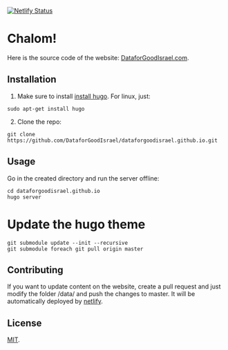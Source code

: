 [![Netlify Status](https://api.netlify.com/api/v1/badges/6d27f2e6-fd25-4042-80f2-0a54171d9b31/deploy-status)](https://app.netlify.com/sites/dataforgoodisrael/deploys)

# Chalom!
Here is the source code of the website: [DataforGoodIsrael.com](https://DataforGoodIsrael.com).

## Installation
1. Make sure to install [install hugo](https://gohugo.io/getting-started/installing/).
For linux, just:
```shell
sudo apt-get install hugo
```
2. Clone the repo:
```shell
git clone https://github.com/DataforGoodIsrael/dataforgoodisrael.github.io.git
```

## Usage
Go in the created directory and run the server offline:
```shell
cd dataforgoodisrael.github.io
hugo server
```

# Update the hugo theme
```
git submodule update --init --recursive
git submodule foreach git pull origin master
```

## Contributing
If you want to update content on the website, create a pull request and just modify the folder /data/ and push the changes to master.
It will be automatically deployed by [netlify](https://www.netlify.com/).

## License
[MIT](LICENSE).
